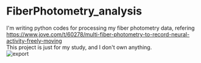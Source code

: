 # FiberPhotometry_analysis

I'm writing python codes for processing my fiber photometry data, refering https://www.jove.com/t/60278/multi-fiber-photometry-to-record-neural-activity-freely-moving  
This project is just for my study, and I don't own anything.  
![export](https://user-images.githubusercontent.com/75618251/107919131-2c1ca700-6fae-11eb-82d1-5146ab316a72.jpg)
